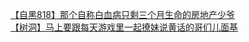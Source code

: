 [【自黑818】那个自称白血病只剩三个月生命的房地产少爷](http://tieba.baidu.com/p/3521140264?see_lz=1&pn=)   
[【树洞】马上要跟每天游戏里一起撩妹说黄话的哥们儿面基](http://tieba.baidu.com/p/3519004594?see_lz=1&pn=)   
